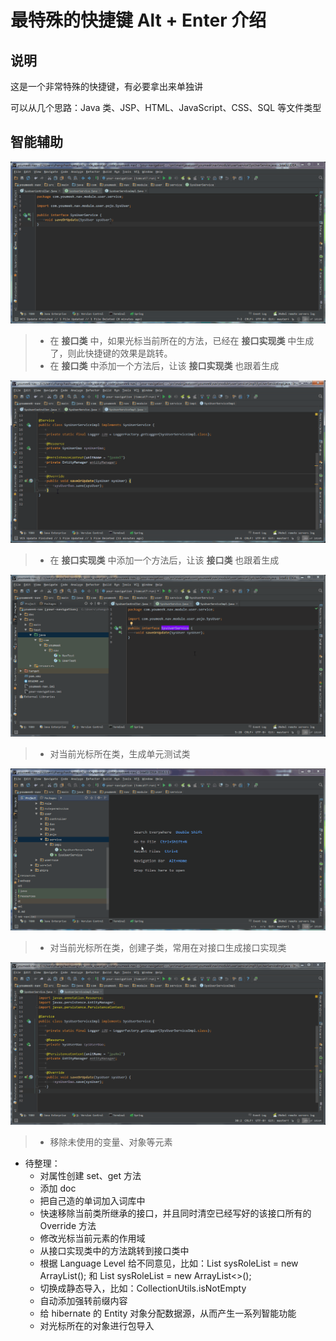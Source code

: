 # 最特殊的快捷键 Alt + Enter 介绍

## 说明

这是一个非常特殊的快捷键，有必要拿出来单独讲

可以从几个思路：Java 类、JSP、HTML、JavaScript、CSS、SQL 等文件类型

## 智能辅助

![智能辅助](images/hotkey-alt-enter-introduce-1.gif)

> * 在 **接口类** 中，如果光标当前所在的方法，已经在 **接口实现类** 中生成了，则此快捷键的效果是跳转。
> * 在 **接口类** 中添加一个方法后，让该 **接口实现类** 也跟着生成

![智能辅助](images/hotkey-alt-enter-introduce-2.gif)

> * 在 **接口实现类** 中添加一个方法后，让该 **接口类** 也跟着生成

![智能辅助](images/hotkey-alt-enter-introduce-3.gif)

> * 对当前光标所在类，生成单元测试类

![智能辅助](images/hotkey-alt-enter-introduce-4.gif)

> * 对当前光标所在类，创建子类，常用在对接口生成接口实现类

![智能辅助](images/hotkey-alt-enter-introduce-5.gif)

> * 移除未使用的变量、对象等元素


- 待整理：
	- 对属性创建 set、get 方法
	- 添加 doc
	- 把自己造的单词加入词库中
	- 快速移除当前类所继承的接口，并且同时清空已经写好的该接口所有的 Override 方法
	- 修改光标当前元素的作用域
	- 从接口实现类中的方法跳转到接口类中
	- 根据 Language Level 给不同意见，比如：List<SysRole> sysRoleList = new ArrayList<SysRole>(); 和 List<SysRole> sysRoleList = new ArrayList<>();
	- 切换成静态导入，比如：CollectionUtils.isNotEmpty
	- 自动添加强转前缀内容
	- 给 hibernate 的 Entity 对象分配数据源，从而产生一系列智能功能
	- 对光标所在的对象进行包导入






































